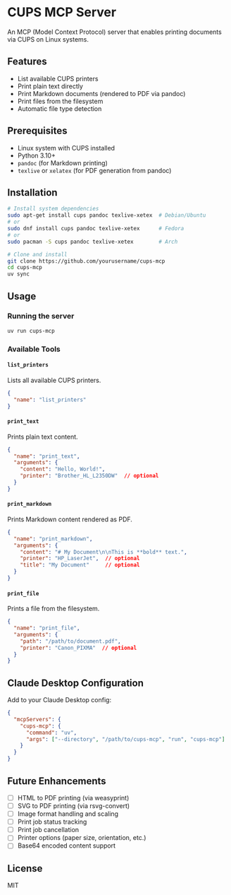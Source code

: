 # CUPS MCP Server

An MCP (Model Context Protocol) server that enables printing documents via CUPS on Linux systems.

## Features

- List available CUPS printers
- Print plain text directly
- Print Markdown documents (rendered to PDF via pandoc)
- Print files from the filesystem
- Automatic file type detection

## Prerequisites

- Linux system with CUPS installed
- Python 3.10+
- `pandoc` (for Markdown printing)
- `texlive` or `xelatex` (for PDF generation from pandoc)

## Installation

```bash
# Install system dependencies
sudo apt-get install cups pandoc texlive-xetex  # Debian/Ubuntu
# or
sudo dnf install cups pandoc texlive-xetex      # Fedora
# or
sudo pacman -S cups pandoc texlive-xetex        # Arch

# Clone and install
git clone https://github.com/yourusername/cups-mcp
cd cups-mcp
uv sync
```

## Usage

### Running the server

```bash
uv run cups-mcp
```

### Available Tools

#### `list_printers`
Lists all available CUPS printers.

```json
{
  "name": "list_printers"
}
```

#### `print_text`
Prints plain text content.

```json
{
  "name": "print_text",
  "arguments": {
    "content": "Hello, World!",
    "printer": "Brother_HL_L2350DW"  // optional
  }
}
```

#### `print_markdown`
Prints Markdown content rendered as PDF.

```json
{
  "name": "print_markdown",
  "arguments": {
    "content": "# My Document\n\nThis is **bold** text.",
    "printer": "HP_LaserJet",  // optional
    "title": "My Document"     // optional
  }
}
```

#### `print_file`
Prints a file from the filesystem.

```json
{
  "name": "print_file",
  "arguments": {
    "path": "/path/to/document.pdf",
    "printer": "Canon_PIXMA"  // optional
  }
}
```

## Claude Desktop Configuration

Add to your Claude Desktop config:

```json
{
  "mcpServers": {
    "cups-mcp": {
      "command": "uv",
      "args": ["--directory", "/path/to/cups-mcp", "run", "cups-mcp"]
    }
  }
}
```

## Future Enhancements

- [ ] HTML to PDF printing (via weasyprint)
- [ ] SVG to PDF printing (via rsvg-convert)
- [ ] Image format handling and scaling
- [ ] Print job status tracking
- [ ] Print job cancellation
- [ ] Printer options (paper size, orientation, etc.)
- [ ] Base64 encoded content support

## License

MIT